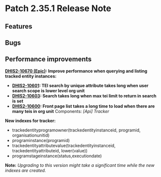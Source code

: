 # Patch 2.35.1 Release Note

## Features

## Bugs

## Performance improvements

**[DHIS2-10670 (Epic)](https://jira.dhis2.org/browse/DHIS2-10670): Improve performance when querying and listing tracked entity instances:**
- **[DHIS2-10601](https://jira.dhis2.org/browse/DHIS2-10601): TEI search by unique attribute takes long when user search scope is lower level org unit**
- **[DHIS2-10603](https://jira.dhis2.org/browse/DHIS2-10603): Search takes long when max tei limit to return in search is set**
- **[DHIS2-10600](https://jira.dhis2.org/browse/DHIS2-10600): Front page list takes a long time to load when there are many teis in org unit**
Components: _[Api] Tracker_

**New indexes for tracker:**
- trackedentityprogramowner(trackedentityinstanceid, programid, organisationunitid)
- programinstance(programid)
- trackedentityattributevalue(trackedentityinstanceid, trackedentityattributeid, lower(value))
- programstageinstance(status,executiondate)

**Note:** *Upgrading to this version might take a significant time while the new indexes are created.*
